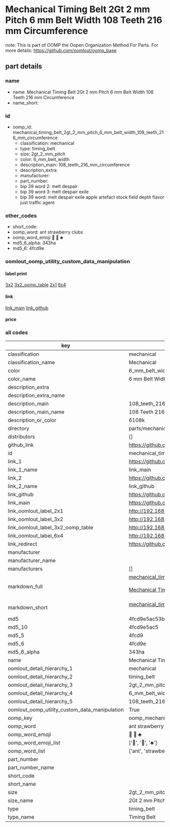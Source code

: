 # Mechanical Timing Belt 2Gt 2 mm Pitch 6 mm Belt Width 108 Teeth 216 mm Circumference  

note: This is part of OOMP the Oopen Organization Method For Parts. For more details: https://github.com/oomlout/oomp_base

##  part details
  







### name
* name: Mechanical Timing Belt 2Gt 2 mm Pitch 6 mm Belt Width 108 Teeth 216 mm Circumference
* name_short: 
### id
* oomp_id: mechanical_timing_belt_2gt_2_mm_pitch_6_mm_belt_width_108_teeth_216_mm_circumference
  * classification: mechanical
  * type: timing_belt
  * size: 2gt_2_mm_pitch
  * color: 6_mm_belt_width
  * description_main: 108_teeth_216_mm_circumference
  * description_extra: 
  * manufacturer: 
  * part_number: 
  * bip 39 word 2: melt despair
  * bip 39 word 3: melt despair exile
  * bip 39 word: melt despair exile apple artefact stock field depth flavor just traffic agent

### other_codes
* short_code: 
* oomp_word: ant strawberry clubs
* oomp_word_emoji :ant: :strawberry: :clubs:
* md5_6_alpha: 343ha
* md5_6: 4fcd9e






### oomlout_oomp_utility_custom_data_manipulation
#### label print
[3x2](http://192.168.1.245:1112/?label=oomp%20343ha)
[3x2_oomp_table](http://192.168.1.108:1112/?label=oomp%20343ha)
[2x1](http://192.168.1.242:1112/?label=oomp%20343ha)
[6x4](http://192.168.1.55:1112/?label=oomp%20343ha)    

#### link

[link_main](https://github.com/oomlout/oomlout_oomp_version_1_messy/tree/main/parts/mechanical_timing_belt_2gt_2_mm_pitch_6_mm_belt_width_108_teeth_216_mm_circumference) [link_github](https://github.com/oomlout/oomlout_oomp_version_1_messy/tree/main/parts/mechanical_timing_belt_2gt_2_mm_pitch_6_mm_belt_width_108_teeth_216_mm_circumference)                             

#### price







### all codes 
| key | value |  
| --- | --- |  
| classification | mechanical |  
| classification_name | Mechanical |  
| color | 6_mm_belt_width |  
| color_name | 6 mm Belt Width |  
| description_extra |  |  
| description_extra_name |  |  
| description_main | 108_teeth_216_mm_circumference |  
| description_main_name | 108 Teeth 216 mm Circumference |  
| description_or_color | 6108k |  
| directory | parts/mechanical_timing_belt_2gt_2_mm_pitch_6_mm_belt_width_108_teeth_216_mm_circumference |  
| distributors | [] |  
| github_link | https://github.com/oomlout/oomlout_oomp_part_src/tree/main/parts/mechanical_timing_belt_2gt_2_mm_pitch_6_mm_belt_width_108_teeth_216_mm_circumference |  
| id | mechanical_timing_belt_2gt_2_mm_pitch_6_mm_belt_width_108_teeth_216_mm_circumference |  
| link_1 | https://github.com/oomlout/oomlout_oomp_version_1_messy/tree/main/parts/mechanical_timing_belt_2gt_2_mm_pitch_6_mm_belt_width_108_teeth_216_mm_circumference |  
| link_1_name | link_main |  
| link_2 | https://github.com/oomlout/oomlout_oomp_version_1_messy/tree/main/parts/mechanical_timing_belt_2gt_2_mm_pitch_6_mm_belt_width_108_teeth_216_mm_circumference |  
| link_2_name | link_github |  
| link_github | https://github.com/oomlout/oomlout_oomp_version_1_messy/tree/main/parts/mechanical_timing_belt_2gt_2_mm_pitch_6_mm_belt_width_108_teeth_216_mm_circumference |  
| link_main | https://github.com/oomlout/oomlout_oomp_version_1_messy/tree/main/parts/mechanical_timing_belt_2gt_2_mm_pitch_6_mm_belt_width_108_teeth_216_mm_circumference |  
| link_oomlout_label_2x1 | http://192.168.1.242:1112/?label=oomp%20343ha |  
| link_oomlout_label_3x2 | http://192.168.1.245:1112/?label=oomp%20343ha |  
| link_oomlout_label_3x2_oomp_table | http://192.168.1.108:1112/?label=oomp%20343ha |  
| link_oomlout_label_6x4 | http://192.168.1.55:1112/?label=oomp%20343ha |  
| link_redirect | https://github.com/oomlout/oomlout_oomp_version_1_messy/tree/main/parts/mechanical_timing_belt_2gt_2_mm_pitch_6_mm_belt_width_108_teeth_216_mm_circumference |  
| manufacturer |  |  
| manufacturer_name |  |  
| manufacturers | [] |  
| markdown_full | [mechanical_timing_belt_2gt_2_mm_pitch_6_mm_belt_width_108_teeth_216_mm_circumference](none)<br>[](none)<br>[Mechanical Timing Belt 2Gt 2 Mm Pitch 6 Mm Belt Width 108 Teeth 216 Mm Circumference](none)<br><br> |  
| markdown_short | [mechanical_timing_belt_2gt_2_mm_pitch_6_mm_belt_width_108_teeth_216_mm_circumference](none)<br><br> |  
| md5 | 4fcd9e5ac53b2abf580670aa9f4f0455 |  
| md5_10 | 4fcd9e5ac5 |  
| md5_5 | 4fcd9 |  
| md5_6 | 4fcd9e |  
| md5_6_alpha | 343ha |  
| name | Mechanical Timing Belt 2Gt 2 mm Pitch 6 mm Belt Width 108 Teeth 216 mm Circumference |  
| oomlout_detail_hierarchy_1 | mechanical |  
| oomlout_detail_hierarchy_2 | timing_belt |  
| oomlout_detail_hierarchy_3 | 2gt_2_mm_pitch |  
| oomlout_detail_hierarchy_4 | 6_mm_belt_width |  
| oomlout_detail_hierarchy_5 | 108_teeth_216_mm_circumference |  
| oomlout_oomp_utility_custom_data_manipulation | True |  
| oomp_key | oomp_mechanical_timing_belt_2gt_2_mm_pitch_6_mm_belt_width_108_teeth_216_mm_circumference |  
| oomp_word | ant strawberry clubs |  
| oomp_word_emoji | :ant: :strawberry: :clubs: |  
| oomp_word_emoji_list | [':ant:', ':strawberry:', ':clubs:'] |  
| oomp_word_list | ['ant', 'strawberry', 'clubs'] |  
| part_number |  |  
| part_number_name |  |  
| short_code |  |  
| short_name |  |  
| size | 2gt_2_mm_pitch |  
| size_name | 2Gt 2 mm Pitch |  
| type | timing_belt |  
| type_name | Timing Belt |  

